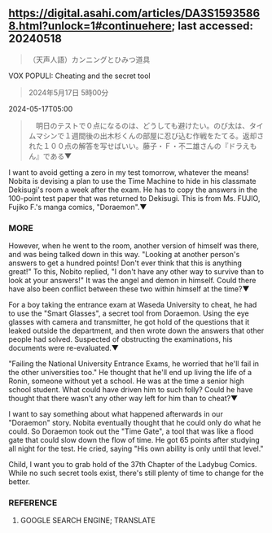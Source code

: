 ## https://digital.asahi.com/articles/DA3S15935868.html?unlock=1#continuehere; last accessed: 20240518

> （天声人語）カンニングとひみつ道具

VOX POPULI: Cheating and the secret tool

> 2024年5月17日 5時00分

2024-05-17T05:00

>　明日のテストで０点になるのは、どうしても避けたい。のび太は、タイムマシンで１週間後の出木杉くんの部屋に忍び込む作戦をたてる。返却された１００点の解答を写せばいい。藤子・Ｆ・不二雄さんの『ドラえもん』である▼

I want to avoid getting a zero in my test tomorrow, whatever the means! Nobita is devising a plan to use the Time Machine to hide in his classmate Dekisugi's room a week after the exam. He has to copy the answers in the 100-point test paper that was returned to Dekisugi. This is from Ms. FUJIO, Fujiko F.'s manga comics, "Doraemon".▼

### MORE

However, when he went to the room, another version of himself was there, and was being talked down in this way. "Looking at another person's answers to get a hundred points! Don't ever think that this is anything great!" To this, Nobito replied, "I don't have any other way to survive than to look at your answers!" It was the angel and demon in himself. Could there have also been conflict between these two within himself at the time?▼

For a boy taking the entrance exam at Waseda University to cheat, he had to use the "Smart Glasses", a secret tool from Doraemon. Using the eye glasses with camera and transmitter, he got hold of the questions that it leaked outside the department, and then wrote down the answers that other people had solved. Suspected of obstructing the examinations, his documents were re-evaluated.▼

"Failing the National University Entrance Exams, he worried that he'll fail in the other universities too." He thought that he'll end up living the life of a Ronin, someone without yet a school. He was at the time a senior high school student. What could have driven him to such folly? Could he have thought that there wasn't any other way left for him than to cheat?▼

I want to say something about what happened afterwards in our "Doraemon" story. Nobita eventually thought that he could only do what he could. So Doraemon took out the "Time Gate", a tool that was like a flood gate that could slow down the flow of time. He got 65 points after studying all night for the test. He cried, saying "His own ability is only until that level."

Child, I want you to grab hold of the 37th Chapter of the Ladybug Comics. While no such secret tools exist, there's still plenty of time to change for the better.

### REFERENCE

1) GOOGLE SEARCH ENGINE; TRANSLATE